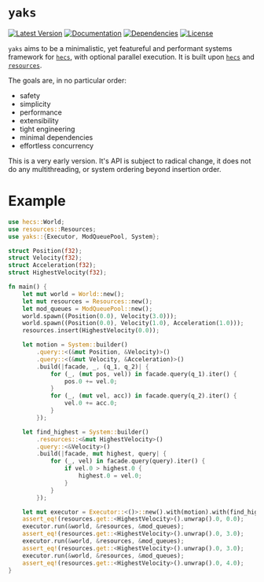 # `yaks`
[![Latest Version]][crates.io]
[![Documentation]][docs.rs]
[![Dependencies]][deps.rs]
[![License]][license link]

`yaks` aims to be a minimalistic, yet featureful and performant systems framework for [`hecs`],
with optional parallel execution. It is built upon [`hecs`] and [`resources`].

The goals are, in no particular order:
- safety
- simplicity
- performance
- extensibility
- tight engineering
- minimal dependencies
- effortless concurrency

This is a very early version. It's API is subject to radical change, it does not do any
multithreading, or system ordering beyond insertion order.

# Example
```rust
use hecs::World;
use resources::Resources;
use yaks::{Executor, ModQueuePool, System};

struct Position(f32);
struct Velocity(f32);
struct Acceleration(f32);
struct HighestVelocity(f32);

fn main() {
    let mut world = World::new();
    let mut resources = Resources::new();
    let mod_queues = ModQueuePool::new();
    world.spawn((Position(0.0), Velocity(3.0)));
    world.spawn((Position(0.0), Velocity(1.0), Acceleration(1.0)));
    resources.insert(HighestVelocity(0.0));

    let motion = System::builder()
        .query::<(&mut Position, &Velocity)>()
        .query::<(&mut Velocity, &Acceleration)>()
        .build(|facade, _, (q_1, q_2)| {
            for (_, (mut pos, vel)) in facade.query(q_1).iter() {
                pos.0 += vel.0;
            }
            for (_, (mut vel, acc)) in facade.query(q_2).iter() {
                vel.0 += acc.0;
            }
        });

    let find_highest = System::builder()
        .resources::<&mut HighestVelocity>()
        .query::<&Velocity>()
        .build(|facade, mut highest, query| {
            for (_, vel) in facade.query(query).iter() {
                if vel.0 > highest.0 {
                    highest.0 = vel.0;
                }
            }
        });

    let mut executor = Executor::<()>::new().with(motion).with(find_highest);
    assert_eq!(resources.get::<HighestVelocity>().unwrap().0, 0.0);
    executor.run(&world, &resources, &mod_queues);
    assert_eq!(resources.get::<HighestVelocity>().unwrap().0, 3.0);
    executor.run(&world, &resources, &mod_queues);
    assert_eq!(resources.get::<HighestVelocity>().unwrap().0, 3.0);
    executor.run(&world, &resources, &mod_queues);
    assert_eq!(resources.get::<HighestVelocity>().unwrap().0, 4.0);
}
```

[`hecs`]: https://crates.io/crates/hecs
[`resources`]: https://crates.io/crates/resources

[Latest Version]: https://img.shields.io/crates/v/yaks.svg
[crates.io]: https://crates.io/crates/yaks
[Documentation]: https://docs.rs/yaks/badge.svg
[docs.rs]: https://docs.rs/yaks
[Dependencies]: https://deps.rs/repo/github/Ratysz/yaks/status.svg
[deps.rs]: https://deps.rs/repo/github/Ratysz/yaks
[License]: https://img.shields.io/crates/l/yaks.svg
[license link]: https://github.com/Ratysz/yaks/blob/master/LICENSE.md